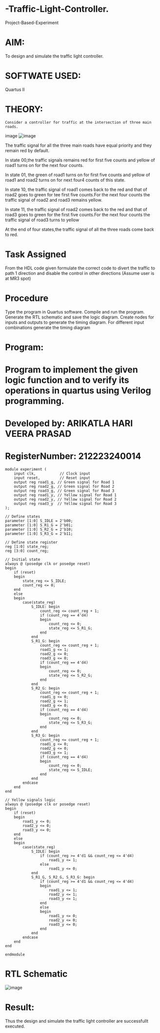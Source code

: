# -Traffic-Light-Controller.
Project-Based-Experiment
# AIM:

To design and simulate the traffic light controller.

# SOFTWATE USED:

Quartus II

# THEORY:

 	Consider a controller for traffic at the intersection of three main roads.  
image
![image](https://github.com/Hariveeraprasad-2006/-Traffic-Light-Controller./assets/145049988/6bc4237e-a637-4c7e-bc47-df429bf77aec)


The traffic signal for all the three main roads have equal priority and they remain red by default.

In state 00,the traffic signals remains red for first five counts and yellow of road1 turns on for the next four counts.

In state 01, the green of road1 turns on for first five counts and yellow of road1 and road2 turns on for next four4 counts of this state.

In state 10, the traffic signal of road1 comes back to the red and that of road2 goes to green for tee first five counts.For the next four counts the traffic signal of road2 and road3 remains yellow.

In state 11, the traffic signal of road2 comes back to the red and that of road3 goes to green for the first five counts.For the next four counts the traffic signal of road3 turns to yellow

At the end of four states,the traffic signal of all the three roads come back to red.

# Task Assigned

From the HDL code given formulate the correct code  to divert the traffic to path 1 direction and disable the control in other directions (Assume user is at MR3 spot)

# Procedure

Type the program in Quartus software.
Compile and run the program.
Generate the RTL schematic and save the logic diagram.
Create nodes for inputs and outputs to generate the timing diagram.
For different input combinations generate the timing diagram
# Program:

# Program to implement the given logic function and to verify its operations in quartus using Verilog programming.
# Developed by: ARIKATLA HARI VEERA PRASAD
# RegisterNumber: 212223240014
```
module experiment (
    input clk,           // Clock input
    input reset,         // Reset input
    output reg road1_g, // Green signal for Road 1
    output reg road2_g, // Green signal for Road 2
    output reg road3_g, // Green signal for Road 3
    output reg road1_y, // Yellow signal for Road 1
    output reg road2_y, // Yellow signal for Road 2
    output reg road3_y  // Yellow signal for Road 3
);

// Define states
parameter [1:0] S_IDLE = 2'b00;
parameter [1:0] S_R1_G = 2'b01;
parameter [1:0] S_R2_G = 2'b10;
parameter [1:0] S_R3_G = 2'b11;

// Define state register
reg [1:0] state_reg;
reg [3:0] count_reg;

// Initial state
always @ (posedge clk or posedge reset)
begin
    if (reset)
    begin
        state_reg <= S_IDLE;
        count_reg <= 0;
    end
    else
    begin
        case(state_reg)
            S_IDLE: begin
                count_reg <= count_reg + 1;
                if (count_reg == 4'd4)
                begin
                    count_reg <= 0;
                    state_reg <= S_R1_G;
                end
            end
            S_R1_G: begin
                count_reg <= count_reg + 1;
                road1_g <= 1;
                road2_g <= 0;
                road3_g <= 0;
                if (count_reg == 4'd4)
                begin
                    count_reg <= 0;
                    state_reg <= S_R2_G;
                end
            end
            S_R2_G: begin
                count_reg <= count_reg + 1;
                road1_g <= 0;
                road2_g <= 1;
                road3_g <= 0;
                if (count_reg == 4'd4)
                begin
                    count_reg <= 0;
                    state_reg <= S_R3_G;
                end
            end
            S_R3_G: begin
                count_reg <= count_reg + 1;
                road1_g <= 0;
                road2_g <= 0;
                road3_g <= 1;
                if (count_reg == 4'd4)
                begin
                    count_reg <= 0;
                    state_reg <= S_IDLE;
                end
            end
        endcase
    end
end

// Yellow signals logic
always @ (posedge clk or posedge reset)
begin
    if (reset)
    begin
        road1_y <= 0;
        road2_y <= 0;
        road3_y <= 0;
    end
    else
    begin
        case(state_reg)
            S_IDLE: begin
                if (count_reg >= 4'd1 && count_reg <= 4'd4)
                    road1_y <= 1;
                else
                    road1_y <= 0;
            end
            S_R1_G, S_R2_G, S_R3_G: begin
                if (count_reg >= 4'd1 && count_reg <= 4'd4)
                begin
                    road1_y <= 1;
                    road2_y <= 1;
                    road3_y <= 1;
                end
                else
                begin
                    road1_y <= 0;
                    road2_y <= 0;
                    road3_y <= 0;
                end
            end
        endcase
    end
end

endmodule
```
# RTL Schematic
![image](https://github.com/Hariveeraprasad-2006/-Traffic-Light-Controller./assets/145049988/703998cf-2dc7-4d94-a5b1-c97bf4a47997)
# Result: 
Thus the design and simulate the traffic light controller are successfullt executed.
